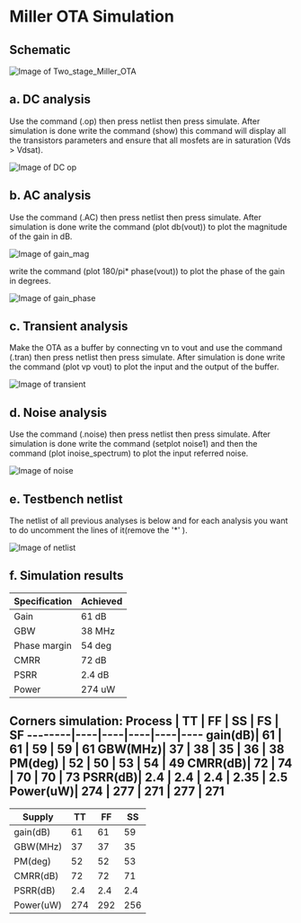 # Miller OTA Simulation

## Schematic

![Image of Two_stage_Miller_OTA](https://github.com/mabrains/Analog_blocks/blob/main/OTA/Plots/Miller_OTA/Transistor1.8v/Two_stage_sch.png)

## a. DC analysis

Use the command (.op) then press netlist then press simulate. After simulation is done write the command (show) this command will display all the transistors parameters
and ensure that all mosfets are in saturation (Vds > Vdsat).

![Image of DC op](https://github.com/mabrains/Analog_blocks/blob/main/OTA/Plots/Miller_OTA/Transistor1.8v/Two_stage_DC%20operating%20point.png)

## b. AC analysis

Use the command (.AC) then press netlist then press simulate. After simulation is done write the command (plot db(vout)) to plot the magnitude of the gain in dB.

![Image of gain_mag](https://github.com/mabrains/Analog_blocks/blob/main/OTA/Plots/Miller_OTA/Transistor1.8v/Two_stage_gain_mag.png)

write the command (plot 180/pi* phase(vout)) to plot the phase of the gain in degrees.

![Image of gain_phase](https://github.com/mabrains/Analog_blocks/blob/main/OTA/Plots/Miller_OTA/Transistor1.8v/Two_stage_gain_phase.png)

## c. Transient analysis

Make the OTA as a buffer by connecting vn to vout and use the command (.tran) then press netlist then press simulate. After simulation is done write the command (plot vp vout)
to plot the input and the output of the buffer.

![Image of transient](https://github.com/mabrains/Analog_blocks/blob/main/OTA/Plots/Miller_OTA/Transistor1.8v/Two_stage_Transient.png)

## d. Noise analysis

Use the command (.noise) then press netlist then press simulate. After simulation is done write the command (setplot noise1) and then the command (plot inoise_spectrum)
to plot the input referred noise.

![Image of noise](https://github.com/mabrains/Analog_blocks/blob/main/OTA/Plots/Miller_OTA/Transistor1.8v/Two_stage_Input_Noise.png)

## e. Testbench netlist

The netlist of all previous analyses is below and for each analysis you want to do uncomment the lines of it(remove the '*' ).

![Image of netlist](https://github.com/mabrains/Analog_blocks/blob/main/OTA/Plots/Miller_OTA/Transistor1.8v/Two_stage_netlist.png)

## f. Simulation results

Specification | Achieved
------------- | ---------
Gain          | 61 dB
GBW           | 38 MHz
Phase margin  | 54 deg
CMRR          | 72 dB
PSRR          | 2.4 dB
Power         | 274 uW

Corners simulation: 
Process | TT | FF | SS | FS | SF
--------|----|----|----|----|----
gain(dB)| 61 | 61 | 59 | 59 | 61
GBW(MHz)| 37 | 38 | 35 | 36 | 38
PM(deg) | 52 | 50 | 53 | 54 | 49
CMRR(dB)| 72 | 74 | 70 | 70 | 73
PSRR(dB)| 2.4 | 2.4 | 2.4 | 2.35 | 2.5
Power(uW)| 274 | 277 | 271 | 277 | 271
--------------------------------- 
Supply  | TT | FF | SS 
--------|----|----|----
gain(dB)| 61 | 61 | 59 
GBW(MHz)| 37 | 37 | 35 
PM(deg) | 52 | 52 | 53
CMRR(dB)| 72 | 72 | 71 
PSRR(dB)| 2.4 | 2.4 | 2.4 
Power(uW)| 274 | 292 | 256 
